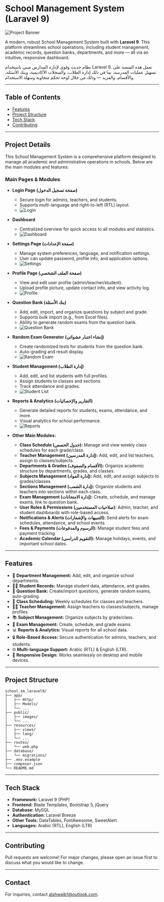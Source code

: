 # School Management System (Laravel 9)

![Project Banner](images/banner.png)

A modern, robust School Management System built with **Laravel 9**. This platform streamlines school operations, including student management, academic records, question banks, departments, and more — all via an intuitive, responsive dashboard.

نظام حديث وقوي لإدارة المدارس مبني باستخدام Laravel 9. تعمل هذه المنصة على تسهيل عمليات المدرسة، بما في ذلك إدارة الطلاب، والسجلات الأكاديمية، وبنك الأسئلة، والأقسام، والمزيد — وذلك من خلال لوحة تحكم متجاوبة وسهلة الاستخدام.

---

## Table of Contents

- [Features](#features)
- [Project Structure](#project-structure)
- [Tech Stack](#tech-stack)
- [Contributing](#contributing)

---

## Project Details

This School Management System is a comprehensive platform designed to manage all academic and administrative operations in schools. Below are the main modules and features:

### Main Pages & Modules

- **Login Page (صفحة تسجيل الدخول)**
  - Secure login for admins, teachers, and students.
  - Supports multi-language and right-to-left (RTL) layout.
  - ![Login](images/login.png)


- **Dashboard**
  - Centralized overview for quick access to all modules and statistics.
  - ![Dashboard](images/dashboard_overview.png)

- **Settings Page (صفحة الإعدادات)**
  - Manage system preferences, language, and notification settings.
  - User can update password, profile info, and application options.
  - ![Settings](images/settings.png)


- **Profile Page (صفحة الملف الشخصي)**
  - View and edit user profile (admin/teacher/student).
  - Upload profile picture, update contact info, and view activity log.
  - ![Profile](images/profile.png)


- **Question Bank (بنك الأسئلة)**
  - Add, edit, import, and organize questions by subject and grade.
  - Supports bulk import (e.g., from Excel files).
  - Ability to generate random exams from the question bank.
  - ![Question Bank](images/question_bank.png)

- **Random Exam Generator (إنشاء اختبار عشوائي)**
  - Create randomized tests for students from the question bank.
  - Auto-grading and result display.
  - ![Random Exam](images/random_exam.png)

- **Student Management (إدارة الطلاب)**
  - Add, edit, and list students with full profiles.
  - Assign students to classes and sections.
  - Track attendance and grades.
  - ![Student List](images/student_list.png)

- **Reports & Analytics (التقارير والإحصائيات)**
  - Generate detailed reports for students, exams, attendance, and more.
  - Visual analytics for school performance.
  - ![Reports](images/reports.png)


- **Other Main Modules:**
  - **Class Schedule (جدول الحصص):** Manage and view weekly class schedules for each grade/class.
  - **Teacher Management (إدارة المدرسين):** Add, edit, and list teachers, assign to classes/subjects.
  - **Departments & Grades (الأقسام والصفوف):** Organize academic structure by departments, grades, and classes.
  - **Subjects Management (إدارة المواد):** Add, edit, and assign subjects to grades/classes.
  - **Sections Management (إدارة الشعب):** Organize students and teachers into sections within each class.
  - **Exam Management (إدارة الامتحانات):** Create, schedule, and manage exams, link to question bank.
  - **User Roles & Permissions (صلاحيات المستخدمين):** Admin, teacher, and student dashboards with role-based access.
  - **Notifications & Alerts (التنبيهات والإشعارات):** Send alerts for exam schedules, attendance, and school events.
  - **Fees & Payments (الرسوم والمدفوعات):** Manage student fees and payment tracking.
  - **Academic Calendar (التقويم الدراسي):** Manage holidays, events, and important school dates.

---

## Features

- 🏫 **Department Management:** Add, edit, and organize school departments.
- 👨‍🎓 **Student Records:** Manage student data, attendance, and grades.
- 📝 **Question Bank:** Create/import questions, generate random exams, auto-grading.
- 📅 **Class Scheduling:** Weekly schedules for classes and teachers.
- 👩‍🏫 **Teacher Management:** Assign teachers to classes/subjects, manage profiles.
- 📚 **Subject Management:** Organize subjects by grade/class.
- 📝 **Exam Management:** Create, schedule, and grade exams.
- 📊 **Reports & Analytics:** Visual reports for all school data.
- 🔒 **Role-Based Access:** Secure authentication for admins, teachers, and students.
- 🌐 **Multi-language Support:** Arabic (RTL) & English (LTR).
- 📱 **Responsive Design:** Works seamlessly on desktop and mobile devices.

---

## Project Structure

```
school_sm_laravel9/
├── app/
│   ├── Http/
│   ├── Models/
│   └── ...
├── public/
│   ├── images/
│   └── ...
├── resources/
│   ├── views/
│   ├── lang/
│   └── ...
├── routes/
│   └── web.php
├── database/
│   └── migrations/
├── .env.example
├── composer.json
└── README.md
```

---

## Tech Stack

- **Framework:** Laravel 9 (PHP)
- **Frontend:** Blade Templates, Bootstrap 5, jQuery
- **Database:** MySQL
- **Authentication:** Laravel Breeze 
- **Other Tools:** DataTables, FontAwesome, SweetAlert
- **Languages:** Arabic (RTL), English (LTR)

---

## Contributing

Pull requests are welcome! For major changes, please open an issue first to discuss what you would like to change.

---


## Contact

For inquiries, contact [alshwaib1@outlook.com](mailto:alshwaib1@outlook.com).


